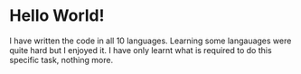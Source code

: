#    Hello World!
I have written the code in all 10 languages. Learning some langauages were quite hard but I enjoyed it. I have only learnt what is required to do this specific task, nothing more.

